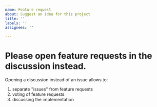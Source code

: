 ```yaml
---
name: Feature request
about: Suggest an idea for this project
title: ''
labels: ''
assignees: ''

---
```


# Please open feature requests in the discussion instead. 

Opening a discussion instead of an issue allows to: 

1. separate "issues" from feature requests
2. voting of feature requests 
3. discussing the implementation
